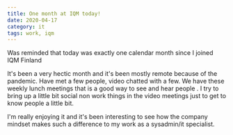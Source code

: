 ```yaml
---
title: One month at IQM today!
date: 2020-04-17
category: it
tags: work, iqm
---
```


Was reminded that today was exactly one calendar month since I joined IQM Finland

It's been a very hectic month and it's been mostly remote because of the pandemic. Have met a few people, video chatted with a few. We have these weekly lunch meetings that is a good way to see and hear people . I try to bring up a little bit social non work things in the video meetings just to get to know people a little bit.

I'm really enjoying it and it's been interesting to see how the company mindset makes such a difference to my work as a sysadmin/it specialist.
